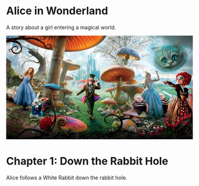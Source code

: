 Alice in Wonderland
===================
A story about a girl entering a magical world.

![Ttile image](assets/alice-in-wonderland.jpg)

# Chapter 1:  Down the Rabbit Hole

Alice follows a White Rabbit down the rabbit hole.



